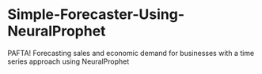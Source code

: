# Simple-Forecaster-Using-NeuralProphet
PAFTA! Forecasting sales and economic demand for businesses with a time series approach using NeuralProphet
